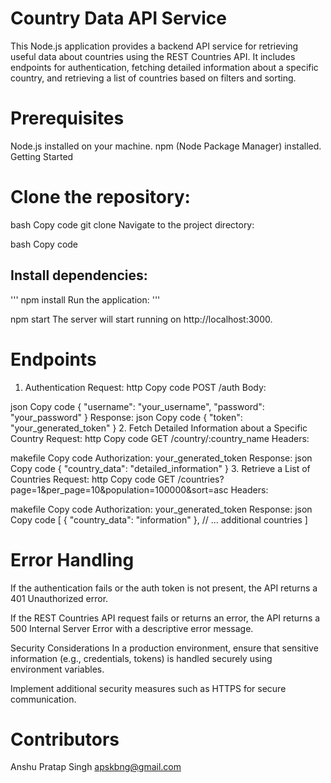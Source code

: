 # Country Data API Service
This Node.js application provides a backend API service for retrieving useful data about countries using the REST Countries API. It includes endpoints for authentication, fetching detailed information about a specific country, and retrieving a list of countries based on filters and sorting.

# Prerequisites
Node.js installed on your machine.
npm (Node Package Manager) installed.
Getting Started
# Clone the repository:

bash
Copy code
git clone <repository-url>
Navigate to the project directory:

bash
Copy code

## Install dependencies:


'''
npm install
Run the application:
'''

npm start
The server will start running on http://localhost:3000.

# Endpoints
1. Authentication
Request:
http
Copy code
POST /auth
Body:

json
Copy code
{
  "username": "your_username",
  "password": "your_password"
}
Response:
json
Copy code
{
  "token": "your_generated_token"
}
2. Fetch Detailed Information about a Specific Country
Request:
http
Copy code
GET /country/:country_name
Headers:

makefile
Copy code
Authorization: your_generated_token
Response:
json
Copy code
{
  "country_data": "detailed_information"
}
3. Retrieve a List of Countries
Request:
http
Copy code
GET /countries?page=1&per_page=10&population=100000&sort=asc
Headers:

makefile
Copy code
Authorization: your_generated_token
Response:
json
Copy code
[
  {
    "country_data": "information"
  },
  // ... additional countries
]
 # Error Handling
If the authentication fails or the auth token is not present, the API returns a 401 Unauthorized error.

If the REST Countries API request fails or returns an error, the API returns a 500 Internal Server Error with a descriptive error message.

Security Considerations
In a production environment, ensure that sensitive information (e.g., credentials, tokens) is handled securely using environment variables.

Implement additional security measures such as HTTPS for secure communication.

# Contributors
Anshu Pratap Singh
apskbng@gmail.com
